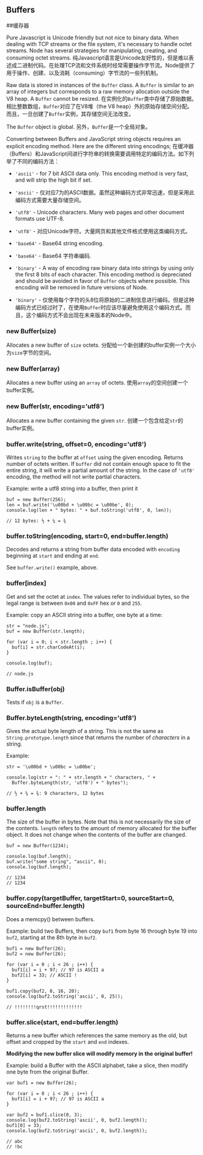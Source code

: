 ## Buffers
##缓存器

Pure Javascript is Unicode friendly but not nice to binary data.  When
dealing with TCP streams or the file system, it's necessary to handle octet
streams. Node has several strategies for manipulating, creating, and
consuming octet streams.
纯Javascript语言是Unicode友好性的，但是难以表述成二进制代码。在处理TCP流和文件系统时经常需要操作字节流。Node提供了用于操作、创建、以及消耗（consuming）字节流的一些列机制。

Raw data is stored in instances of the `Buffer` class. A `Buffer` is similar
to an array of integers but corresponds to a raw memory allocation outside
the V8 heap. A `Buffer` cannot be resized.
在实例化的`Buffer`类中存储了原始数据。相比整数数组，`Buffer`对应了在V8堆（the V8 heap）外的原始存储空间分配。而且，一旦创建了`Buffer`实例，其存储空间无法改变。

The `Buffer` object is global.
另外，`Buffer`是一个全局对象。

Converting between Buffers and JavaScript string objects requires an explicit encoding
method.  Here are the different string encodings;
在缓冲器（Buffers）和JavaScript间进行字符串的转换需要调用特定的编码方法。如下列举了不同的编码方法：

* `'ascii'` - for 7 bit ASCII data only.  This encoding method is very fast, and will
strip the high bit if set.
* `'ascii'` - 仅对应7为的ASCII数据。虽然这种编码方式非常迅速，但是采用此编码方式需要大量存储空间。

* `'utf8'` - Unicode characters.  Many web pages and other document formats use UTF-8.
* `'utf8'` - 对应Unicode字符。大量网页和其他文件格式使用这类编码方式。

* `'base64'` - Base64 string encoding.
* `'base64'` - Base64 字符串编码.

* `'binary'` - A way of encoding raw binary data into strings by using only
the first 8 bits of each character. This encoding method is depreciated and
should be avoided in favor of `Buffer` objects where possible. This encoding
will be removed in future versions of Node.
* `'binary'` - 仅使用每个字符的头8位将原始的二进制信息进行编码。但是这种编码方式已经过时了，在使用`Buffer`时应该尽量避免使用这个编码方式。而且，这个编码方式不会出现在未来版本的Node中。

### new Buffer(size)

Allocates a new buffer of `size` octets.
分配给一个新创建的buffer实例一个大小为`size`字节的空间。

### new Buffer(array)

Allocates a new buffer using an `array` of octets.
使用`array`的空间创建一个buffer实例。

### new Buffer(str, encoding='utf8')

Allocates a new buffer containing the given `str`.
创建一个包含给定`str`的buffer实例。

### buffer.write(string, offset=0, encoding='utf8')

Writes `string` to the buffer at `offset` using the given encoding. Returns
number of octets written.  If `buffer` did not contain enough space to fit
the entire string, it will write a partial amount of the string. In the case
of `'utf8'` encoding, the method will not write partial characters.

Example: write a utf8 string into a buffer, then print it

    buf = new Buffer(256);
    len = buf.write('\u00bd + \u00bc = \u00be', 0);
    console.log(len + " bytes: " + buf.toString('utf8', 0, len));

    // 12 bytes: ½ + ¼ = ¾


### buffer.toString(encoding, start=0, end=buffer.length)

Decodes and returns a string from buffer data encoded with `encoding`
beginning at `start` and ending at `end`.

See `buffer.write()` example, above.


### buffer[index]

Get and set the octet at `index`. The values refer to individual bytes,
so the legal range is between `0x00` and `0xFF` hex or `0` and `255`.

Example: copy an ASCII string into a buffer, one byte at a time:

    str = "node.js";
    buf = new Buffer(str.length);

    for (var i = 0; i < str.length ; i++) {
      buf[i] = str.charCodeAt(i);
    }

    console.log(buf);

    // node.js

### Buffer.isBuffer(obj)

Tests if `obj` is a `Buffer`.

### Buffer.byteLength(string, encoding='utf8')

Gives the actual byte length of a string.  This is not the same as
`String.prototype.length` since that returns the number of *characters* in a
string.

Example:

    str = '\u00bd + \u00bc = \u00be';

    console.log(str + ": " + str.length + " characters, " +
      Buffer.byteLength(str, 'utf8') + " bytes");

    // ½ + ¼ = ¾: 9 characters, 12 bytes


### buffer.length

The size of the buffer in bytes.  Note that this is not necessarily the size
of the contents. `length` refers to the amount of memory allocated for the
buffer object.  It does not change when the contents of the buffer are changed.

    buf = new Buffer(1234);

    console.log(buf.length);
    buf.write("some string", "ascii", 0);
    console.log(buf.length);

    // 1234
    // 1234

### buffer.copy(targetBuffer, targetStart=0, sourceStart=0, sourceEnd=buffer.length)

Does a memcpy() between buffers.

Example: build two Buffers, then copy `buf1` from byte 16 through byte 19
into `buf2`, starting at the 8th byte in `buf2`.

    buf1 = new Buffer(26);
    buf2 = new Buffer(26);

    for (var i = 0 ; i < 26 ; i++) {
      buf1[i] = i + 97; // 97 is ASCII a
      buf2[i] = 33; // ASCII !
    }

    buf1.copy(buf2, 8, 16, 20);
    console.log(buf2.toString('ascii', 0, 25));

    // !!!!!!!!qrst!!!!!!!!!!!!!


### buffer.slice(start, end=buffer.length)

Returns a new buffer which references the
same memory as the old, but offset and cropped by the `start` and `end`
indexes.

**Modifying the new buffer slice will modify memory in the original buffer!**

Example: build a Buffer with the ASCII alphabet, take a slice, then modify one byte
from the original Buffer.

    var buf1 = new Buffer(26);

    for (var i = 0 ; i < 26 ; i++) {
      buf1[i] = i + 97; // 97 is ASCII a
    }

    var buf2 = buf1.slice(0, 3);
    console.log(buf2.toString('ascii', 0, buf2.length));
    buf1[0] = 33;
    console.log(buf2.toString('ascii', 0, buf2.length));

    // abc
    // !bc
